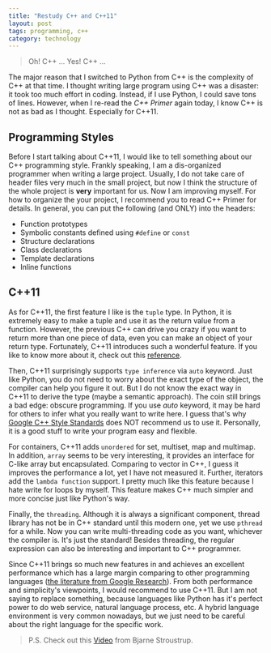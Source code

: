 ```yaml
---
title: "Restudy C++ and C++11"
layout: post
tags: programming, c++
category: technology
---
```


> Oh! C++ ... Yes! C++ ...

The major reason that I switched to Python from C++ is the complexity of C++ at that time. I thought writing large program using C++ was a disaster: it took too much effort in coding. Instead, if I use Python, I could save tons of lines. However, when I re-read the _C++ Primer_ again today, I know C++ is not as bad as I thought. Especially for C++11.

## Programming Styles

Before I start talking about C++11, I would like to tell something about our C++ programming style. Frankly speaking, I am a dis-organized programmer when writing a large project. Usually, I do not take care of header files very much in the small project, but now I think the structure of the whole project is **very** important for us. Now I am improving myself. For how to organize the your project, I recommend you to read C++ Primer for details. In general, you can put the following (and ONLY) into the headers:

* Function prototypes
* Symbolic constants defined using `#define` or `const`
* Structure declarations
* Class declarations
* Template declarations
* Inline functions

## C++11

As for C++11, the first feature I like is the `tuple` type. In Python, it is extremely easy to make a tuple and use it as the return value from a function. However, the previous C++ can drive you crazy if you want to return more than one piece of data, even you can make an object of your return type. Fortunately, C++11 introduces such a wonderful feature. If you like to know more about it, check out this [reference][1].

Then, C++11 surprisingly supports `type inference` via `auto` keyword. Just like Python, you do not need to worry about the exact type of the object, the compiler can help you figure it out. But I do not know the exact way in C++11 to derive the type (maybe a semantic approach). The coin still brings a bad edge: obscure programming. If you use _auto_ keyword, it may be hard for others to infer what you really want to write here. I guess that's why [Google C++ Style Standards][2] does NOT recommend us to use it. Personally, it is a good stuff to write your program easy and flexible.

For containers, C++11 adds `unordered` for set, multiset, map and multimap. In addition, `array` seems to be very interesting, it provides an interface for C-like array but encapsulated. Comparing to vector in C++, I guess it improves the performance a lot, yet I have not measured it. Further, iterators add the `lambda function` support. I pretty much like this feature because I hate write for loops by myself. This feature makes C++ much simpler and more concise just like Python's way.

Finally, the `threading`. Although it is always a significant component, thread library has not be in C++ standard until this modern one, yet we use `pthread` for a while. Now you can write multi-threading code as you want, whichever the compiler is. It's just the standard! Besides threading, the regular expression can also be interesting and important to C++ programmer.

Since C++11 brings so much new features in and achieves an excellent performance which has a large margin comparing to other programming languages ([the literature from Google Research][3]). From both performance and simplicity's viewpoints, I would recommend to use C++11. But I am not saying to replace something, because languages like Python has it's perfect power to do web service, natural language process, etc. A hybrid language environment is very common nowadays, but we just need to be careful about the right language for the specific work.

> P.S.
> Check out this [Video][4] from Bjarne Stroustrup.

[1]: http://en.cppreference.com/w/cpp/utility/tuple
[2]: http://google-styleguide.googlecode.com/svn/trunk/cppguide.xml
[3]: http://research.google.com/pubs/pub37122.html
[4]: http://channel9.msdn.com/Events/GoingNative/GoingNative-2012/Keynote-Bjarne-Stroustrup-Cpp11-Style?goback=%2Egde_2771729_member_93354359
